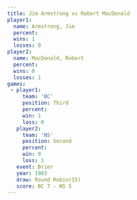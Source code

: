```yaml
---
title: Jim Armstrong vs Robert MacDonald
player1:                 
  name: Armstrong, Jim   
  percent:               
  wins: 1                
  losses: 0              
player2:                 
  name: MacDonald, Robert
  percent:               
  wins: 0                
  losses: 1              
games:
 - player1:         
     team: 'BC'     
     position: Third
     percent:       
     win: 1         
     loss: 0        
   player2:          
     team: 'NS'      
     position: Second
     percent:        
     win: 0          
     loss: 1         
   event: Brier         
   year: 1983           
   draw: Round Robin(15)
   score: BC 7 - NS 5   
---
```

